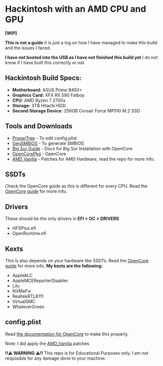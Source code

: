 

# Hackintosh with an AMD CPU and GPU 
**[WIP]**
 
 **This is not a guide** it is just a log on how I have managed to make this build and the issues I faced. 

**I have not booted into the USB as I have not finished this build yet** I do not know if I have built this correctly or not.


## Hackintosh Build Specs:

 - **Motherboard:** ASUS Prime B450+
 - **Graphics Card:** XFX RX 590 Fatboy
 - **CPU:** AMD Ryzen 7 2700x
 - **Storage:** 3TB Hitachi HDD
 - **Second Storage Device:** 256GB Corsair Force MP510 M.2 SSD

## Tools and Downloads
- [ProperTree](https://github.com/corpnewt/ProperTree) - To edit config.plist
- [GenSMBIOS](https://github.com/corpnewt/GenSMBIOS) - To generate SMBIOS
- [Big Sur Guide](https://dortania.github.io/OpenCore-Install-Guide/extras/big-sur/#up-to-date-kexts-bootloader-and-config-plist) - Docs for Big Sur Installation with OpenCore
- [OpenCorePkg](https://github.com/acidanthera/OpenCorePkg/releases) - OpenCore
- [AMD Vanilla](https://github.com/AMD-OSX/AMD_Vanilla/) - Patches for AMD Hardware, read the repo for more info.

## SSDTs
Check the OpenCore guide as this is different for every CPU. Read the [OpenCore guide](https://dortania.github.io/OpenCore-Install-Guide/) for more info.

## Drivers
These should be the only drivers in **EFI > OC > DRIVERS**
- HFSPlus.efi
- OpenRuntime.efi

## Kexts
This is also depends on your hardware like SSDTs. Read the [OpenCore guide](https://dortania.github.io/OpenCore-Install-Guide/) for more info.
**My kexts are the following:**

- AppleALC
- AppleMCEReporterDisabler
- Lilu
- NVMeFix
- RealtekRTL8111
- VirtualSMC
- WhateverGreen

## config.plist
Read [the documentation for OpenCore](https://dortania.github.io/OpenCore-Install-Guide/) to make this properly.

Note: I did apply the [AMD_Vanilla](https://github.com/AMD-OSX/AMD_Vanilla/) patches

**!!⚠ WARNING ⚠!!** This repo is for Educational Purposes only. I am not resposible for any damage done to your machine. 
